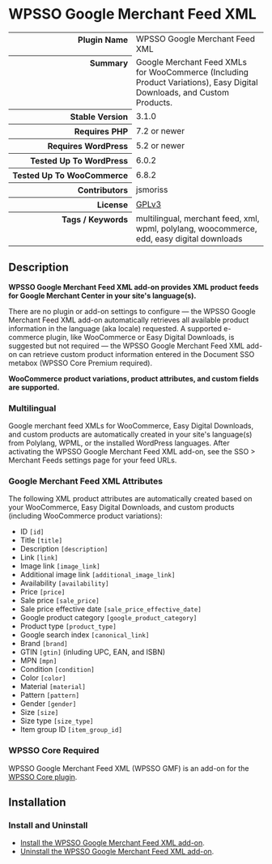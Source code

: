 <h1>WPSSO Google Merchant Feed XML</h1>

<table>
<tr><th align="right" valign="top" nowrap>Plugin Name</th><td>WPSSO Google Merchant Feed XML</td></tr>
<tr><th align="right" valign="top" nowrap>Summary</th><td>Google Merchant Feed XMLs for WooCommerce (Including Product Variations), Easy Digital Downloads, and Custom Products.</td></tr>
<tr><th align="right" valign="top" nowrap>Stable Version</th><td>3.1.0</td></tr>
<tr><th align="right" valign="top" nowrap>Requires PHP</th><td>7.2 or newer</td></tr>
<tr><th align="right" valign="top" nowrap>Requires WordPress</th><td>5.2 or newer</td></tr>
<tr><th align="right" valign="top" nowrap>Tested Up To WordPress</th><td>6.0.2</td></tr>
<tr><th align="right" valign="top" nowrap>Tested Up To WooCommerce</th><td>6.8.2</td></tr>
<tr><th align="right" valign="top" nowrap>Contributors</th><td>jsmoriss</td></tr>
<tr><th align="right" valign="top" nowrap>License</th><td><a href="https://www.gnu.org/licenses/gpl.txt">GPLv3</a></td></tr>
<tr><th align="right" valign="top" nowrap>Tags / Keywords</th><td>multilingual, merchant feed, xml, wpml, polylang, woocommerce, edd, easy digital downloads</td></tr>
</table>

<h2>Description</h2>

<!-- about -->

<p><strong>WPSSO Google Merchant Feed XML add-on provides XML product feeds for Google Merchant Center in your site's language(s).</strong></p>

<p>There are no plugin or add-on settings to configure &mdash; the WPSSO Google Merchant Feed XML add-on automatically retrieves all available product information in the language (aka locale) requested. A supported e-commerce plugin, like WooCommerce or Easy Digital Downloads, is suggested but not required &mdash; the WPSSO Google Merchant Feed XML add-on can retrieve custom product information entered in the Document SSO metabox (WPSSO Core Premium required).</p>

<p><strong>WooCommerce product variations, product attributes, and custom fields are supported.</strong></p>

<h3>Multilingual</h3>

<p>Google merchant feed XMLs for WooCommerce, Easy Digital Downloads, and custom products are automatically created in your site's language(s) from Polylang, WPML, or the installed WordPress languages. After activating the WPSSO Google Merchant Feed XML add-on, see the SSO &gt; Merchant Feeds settings page for your feed URLs.</p>

<!-- /about -->

<h3>Google Merchant Feed XML Attributes</h3>

<p>The following XML product attributes are automatically created based on your WooCommerce, Easy Digital Downloads, and custom products (including WooCommerce product variations):</p>

<ul>
<li>ID <code>&#91;id&#93;</code></li>
<li>Title <code>&#91;title&#93;</code></li>
<li>Description <code>&#91;description&#93;</code></li>
<li>Link <code>&#91;link&#93;</code></li>
<li>Image link <code>&#91;image_link&#93;</code></li>
<li>Additional image link <code>&#91;additional_image_link&#93;</code></li>
<li>Availability <code>&#91;availability&#93;</code></li>
<li>Price <code>&#91;price&#93;</code></li>
<li>Sale price <code>&#91;sale_price&#93;</code></li>
<li>Sale price effective date <code>&#91;sale_price_effective_date&#93;</code></li>
<li>Google product category <code>&#91;google_product_category&#93;</code></li>
<li>Product type <code>&#91;product_type&#93;</code></li>
<li>Google search index <code>&#91;canonical_link&#93;</code></li>
<li>Brand <code>&#91;brand&#93;</code></li>
<li>GTIN <code>&#91;gtin&#93;</code> (inluding UPC, EAN, and ISBN)</li>
<li>MPN <code>&#91;mpn&#93;</code></li>
<li>Condition <code>&#91;condition&#93;</code></li>
<li>Color <code>&#91;color&#93;</code></li>
<li>Material <code>&#91;material&#93;</code></li>
<li>Pattern <code>&#91;pattern&#93;</code></li>
<li>Gender <code>&#91;gender&#93;</code></li>
<li>Size <code>&#91;size&#93;</code></li>
<li>Size type <code>&#91;size_type&#93;</code></li>
<li>Item group ID <code>&#91;item_group_id&#93;</code></li>
</ul>

<h3>WPSSO Core Required</h3>

<p>WPSSO Google Merchant Feed XML (WPSSO GMF) is an add-on for the <a href="https://wordpress.org/plugins/wpsso/">WPSSO Core plugin</a>.</p>

<h2>Installation</h2>

<h3 class="top">Install and Uninstall</h3>

<ul>
<li><a href="https://wpsso.com/docs/plugins/wpsso-google-merchant-feed/installation/install-the-plugin/">Install the WPSSO Google Merchant Feed XML add-on</a>.</li>
<li><a href="https://wpsso.com/docs/plugins/wpsso-google-merchant-feed/installation/uninstall-the-plugin/">Uninstall the WPSSO Google Merchant Feed XML add-on</a>.</li>
</ul>

